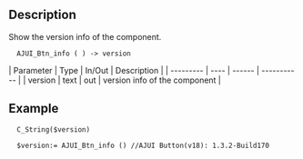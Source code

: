 ﻿<!-- AJUI_Btn_info ( ) -> version -->


## Description

Show the version info of the component.

```4d
  AJUI_Btn_info ( ) -> version
```

| Parameter | Type | In/Out | Description |
| --------- | ---- | ------ | ----------- |
| version | text | out | version info of the component |


## Example

```4d
  C_String($version)

  $version:= AJUI_Btn_info () //AJUI Button(v18): 1.3.2-Build170
```

